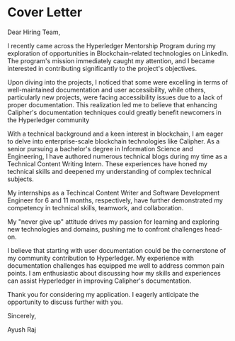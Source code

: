 # Cover Letter

Dear Hiring Team,

I recently came across the Hyperledger Mentorship Program during my exploration of opportunities in Blockchain-related technologies on LinkedIn. The program's mission immediately caught my attention, and I became interested in contributing significantly to the project's objectives.

Upon diving into the projects, I noticed that some were excelling in terms of well-maintained documentation and user accessibility, while others, particularly new projects, were facing accessibility issues due to a lack of proper documentation. This realization led me to believe that enhancing Calipher's documentation techniques could greatly benefit newcomers in the Hyperledger community

With a technical background and a keen interest in blockchain, I am eager to delve into enterprise-scale blockchain technologies like Calipher. As a senior pursuing a bachelor's degree in Information Science and Engineering, I have authored numerous technical blogs during my time as a Technical Content Writing Intern. These experiences have honed my technical skills and deepened my understanding of complex technical subjects.

My internships as a Techincal Content Writer and Software Development Engineer for 6 and 11 months, respectively, have further demonstrated my competency in technical skills, teamwork, and collaboration.

My "never give up" attitude drives my passion for learning and exploring new technologies and domains, pushing me to confront challenges head-on.

I believe that starting with user documentation could be the cornerstone of my community contribution to Hyperledger. My experience with documentation challenges has equipped me well to address common pain points. I am enthusiastic about discussing how my skills and experiences can assist Hyperledger in improving Calipher's documentation.

Thank you for considering my application. I eagerly anticipate the opportunity to discuss further with you.

Sincerely,

Ayush Raj